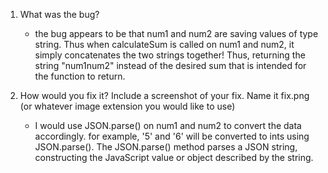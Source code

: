 1. What was the bug?
   - the bug appears to be that num1 and num2 are saving values of type string. Thus when calculateSum is called on num1 and num2, it simply concatenates the two strings together! Thus, returning the string "num1num2" instead of the desired sum that is intended for the function to return. 

2. How would you fix it? Include a screenshot of your fix. Name it fix.png (or whatever image extension you would like to use)

    - I would use JSON.parse() on num1 and num2 to convert the data accordingly. for example, '5' and '6' will be converted to ints using JSON.parse(). The JSON.parse() method parses a JSON string, constructing the JavaScript value or object described by the string.